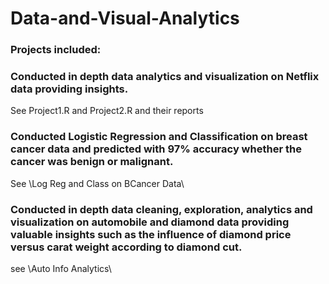 # Data-and-Visual-Analytics

### Projects included:

### Conducted in depth data analytics and visualization on Netflix data providing insights.  

See Project1.R and Project2.R and their reports

### Conducted Logistic Regression and Classification on breast cancer data and predicted with 97% accuracy whether the cancer was benign or malignant.

See \Log Reg and Class on BCancer Data\

### Conducted in depth data cleaning, exploration, analytics and visualization on automobile and diamond data providing valuable insights such as the influence of diamond price versus carat weight according to diamond cut.  

see \Auto Info Analytics\
